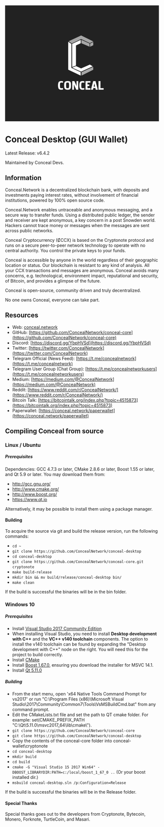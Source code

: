 ![image](https://github.com/ConcealNetwork/conceal-assets/blob/master/splash.png)

# Conceal Desktop (GUI Wallet)
Latest Release: v6.4.2

Maintained by Conceal Devs.

## Information
Conceal.Network is a decentralized blockchain bank, with deposits and investments paying interest rates, without involvement of financial institutions, powered by 100% open source code.

Conceal.Network enables untraceable and anonymous messaging, and a secure way to transfer funds. Using a distributed public ledger, the sender and receiver are kept anonymous, a key concern in a post Snowden world. Hackers cannot trace money or messages when the messages are sent across public networks.

Conceal Cryptocurrency (₡CCX) is based on the Cryptonote protocol and runs on a secure peer-to-peer network technology to operate with no central authority. You control the private keys to your funds.

Conceal is accessible by anyone in the world regardless of their geographic location or status. Our blockchain is resistant to any kind of analysis. All your CCX transactions and messages are anonymous. Conceal avoids many concerns, e.g. technological, environment impact, reputational and security, of Bitcoin, and provides a glimpse of the future.

Conceal is open-source, community driven and truly decentralized.

No one owns Conceal, everyone can take part.

## Resources
- Web: [conceal.network](https://conceal.network/)
- GitHub: [https://github.com/ConcealNetwork/conceal-core](https://github.com/ConcealNetwork/conceal-core)
- Discord: [https://discord.gg/YbpHVSd](https://discord.gg/YbpHVSd)
- Twitter: [https://twitter.com/ConcealNetwork](https://twitter.com/ConcealNetwork)
- Telegram Official (News Feed): [https://t.me/concealnetwork](https://t.me/concealnetwork)
- Telegram User Group (Chat Group): [https://t.me/concealnetworkusers](https://t.me/concealnetworkusers)
- Medium: [https://medium.com/@ConcealNetwork](https://medium.com/@ConcealNetwork)
- Reddit: [https://www.reddit.com/r/ConcealNetwork/](https://www.reddit.com/r/ConcealNetwork/)
- Bitcoin Talk: [https://bitcointalk.org/index.php?topic=4515873](https://bitcointalk.org/index.php?topic=4515873)
- Paperwallet: [https://conceal.network/paperwallet](https://conceal.network/paperwallet)

## Compiling Conceal from source

### Linux / Ubuntu

##### Prerequisites

Dependencies: GCC 4.7.3 or later, CMake 2.8.6 or later, Boost 1.55 or later, and Qt 5.9 or later.
You may download them from:

- http://gcc.gnu.org/
- http://www.cmake.org/
- http://www.boost.org/
- https://www.qt.io

Alternatively, it may be possible to install them using a package manager.

#### Building

To acquire the source via git and build the release version, run the following commands:

- `cd ~`
- `git clone https://github.com/ConcealNetwork/conceal-desktop`
- `cd conceal-desktop`
- `git clone https://github.com/ConcealNetwork/conceal-core.git cryptonote`
- `make build-release`
- `mkdir bin && mv build/release/conceal-desktop bin/`
- `make clean`

If the build is successful the binaries will be in the bin folder.

### Windows 10

##### Prerequisites

- Install [Visual Studio 2017 Community Edition](https://www.visualstudio.com/thank-you-downloading-visual-studio/?sku=Community&rel=15&page=inlineinstall)
- When installing Visual Studio, you need to install **Desktop development with C++** and the **VC++ v140 toolchain** components. The option to install the v140 toolchain can be found by expanding the "Desktop development with C++" node on the right. You will need this for the project to build correctly.
- Install [CMake](https://cmake.org/download/)
- Install [Boost 1.67.0](https://boost.teeks99.com/bin/1.67.0/), ensuring you download the installer for MSVC 14.1.
- Install [Qt 5.11.0](https://www.qt.io/download)

##### Building

- From the start menu, open 'x64 Native Tools Command Prompt for vs2017' or run "C:\Program Files (x86)\Microsoft Visual Studio\2017\Community\Common7\Tools\VsMSBuildCmd.bat" from any command prompt.
- Edit the CMakeLists.txt file and set the path to QT cmake folder. For example: set(CMAKE_PREFIX_PATH "C:\\Qt\\5.11.0\\msvc2017_64\\lib\\cmake\\").
- `git clone https://github.com/ConcealNetwork/conceal-core`
- `git clone https://github.com/ConcealNetwork/conceal-desktop`
- Copy the contents of the conceal-core folder into conceal-wallet\cryptonote
- `cd conceal-desktop`
- `mkdir build`
- `cd build`
- `cmake -G "Visual Studio 15 2017 Win64" -DBOOST_LIBRARYDIR:PATH=c:/local/boost_1_67_0 ..` (Or your boost installed dir.)
- `msbuild conceal-desktop.sln /p:Configuration=Release`

If the build is successful the binaries will be in the Release folder.

#### Special Thanks
Special thanks goes out to the developers from Cryptonote, Bytecoin, Monero, Forknote, TurtleCoin, and Masari.
